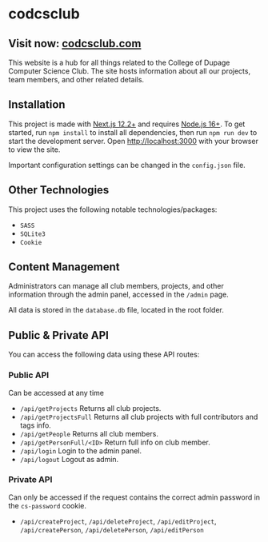 # codcsclub

<h2>Visit now: <a href="https://www.codcsclub.com/">codcsclub.com</a></h2>

This website is a hub for all things related to the College of Dupage Computer Science Club. The site hosts information about all our projects, team members, and other related details.

## Installation

This project is made with [Next.js 12.2+](https://nextjs.org/) and requires [Node.js 16+](https://nodejs.org/en/). To get started, run `npm install` to install all dependencies, then run `npm run dev` to start the development server. Open [http://localhost:3000](http://localhost:3000) with your browser to view the site.

Important configuration settings can be changed in the `config.json` file.

## Other Technologies

This project uses the following notable technologies/packages:

- `SASS`
- `SQLite3`
- `Cookie`

## Content Management

Administrators can manage all club members, projects, and other information through the admin panel, accessed in the `/admin` page.

All data is stored in the `database.db` file, located in the root folder.

## Public & Private API

You can access the following data using these API routes:

### Public API
Can be accessed at any time
- `/api/getProjects` Returns all club projects.
- `/api/getProjectsFull` Returns all club projects with full contributors and tags info.
- `/api/getPeople` Returns all club members.
- `/api/getPersonFull/<ID>` Return full info on club member.
- `/api/login` Login to the admin panel.
- `/api/logout` Logout as admin.

### Private API
Can only be accessed if the request contains the correct admin password in the `cs-password` cookie.
- `/api/createProject`, `/api/deleteProject`, `/api/editProject`, `/api/createPerson`, `/api/deletePerson`, `/api/editPerson`
